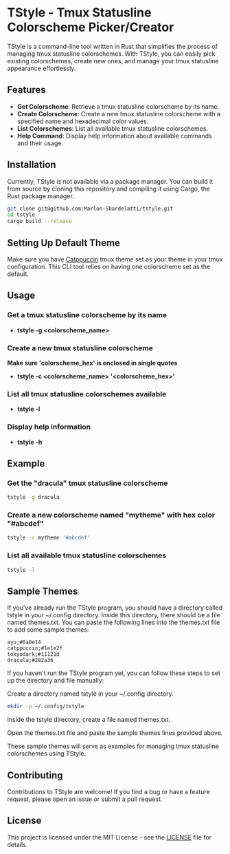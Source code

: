 # TStyle - Tmux Statusline Colorscheme Picker/Creator

TStyle is a command-line tool written in Rust that simplifies the process of managing tmux statusline colorschemes. With TStyle, you can easily pick existing colorschemes, create new ones, and manage your tmux statusline appearance effortlessly.

## Features

- **Get Colorscheme**: Retrieve a tmux statusline colorscheme by its name.
- **Create Colorscheme**: Create a new tmux statusline colorscheme with a specified name and hexadecimal color values.
- **List Colorschemes**: List all available tmux statusline colorschemes.
- **Help Command**: Display help information about available commands and their usage.

## Installation

Currently, TStyle is not available via a package manager. You can build it from source by cloning this repository and compiling it using Cargo, the Rust package manager.

```bash
git clone git@github.com:Marlon-Sbardelatti/tstyle.git
cd tstyle
cargo build --release
```
## Setting Up Default Theme
Make sure you have [Catppuccin](https://github.com/catppuccin/tmux) tmux theme set as your theme in your tmux configuration. This CLI tool relies on having one colorscheme set as the default.
## Usage

### Get a tmux statusline colorscheme by its name
- **tstyle -g <colorscheme_name>**

### Create a new tmux statusline colorscheme
**Make sure 'colorscheme_hex' is enclosed in single quotes**
- **tstyle -c <colorscheme_name> '<colorscheme_hex>'**

### List all tmux statusline colorschemes available
- **tstyle -l**

### Display help information
- **tstyle -h**

## Example 

### Get the "dracula" tmux statusline colorscheme
```bash
tstyle -g dracula
```
### Create a new colorscheme named "mytheme" with hex color "#abcdef"
```bash
tstyle -c mytheme '#abcdef'
```
### List all available tmux statusline colorschemes
```bash
tstyle -l
```
## Sample Themes
If you've already run the TStyle program, you should have a directory called tstyle in your ~/.config directory. Inside this directory, there should be a file named themes.txt. You can paste the following lines into the themes.txt file to add some sample themes:

```plaintext
ayu;#0a0e14
catppuccin;#1e1e2f
tokyodark;#11121d
dracula;#282a36
```
If you haven't run the TStyle program yet, you can follow these steps to set up the directory and file manually:

Create a directory named tstyle in your ~/.config directory.

```bash
mkdir -p ~/.config/tstyle
```
Inside the tstyle directory, create a file named themes.txt.

Open the themes.txt file and paste the sample themes lines provided above.

These sample themes will serve as examples for managing tmux statusline colorschemes using TStyle.
## Contributing
Contributions to TStyle are welcome! If you find a bug or have a feature request, please open an issue or submit a pull request.
## License
This project is licensed under the MIT License - see the [LICENSE](https://github.com/Marlon-Sbardelatti/tstyle/blob/master/LICENSE) file for details.
